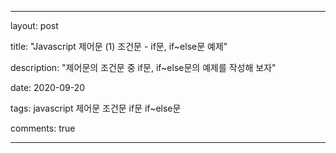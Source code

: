 ---

layout: post

title: "Javascript 제어문 (1) 조건문 - if문, if~else문 예제"

description: "제어문의 조건문 중 if문, if~else문의 예제를 작성해 보자"

date: 2020-09-20

tags: javascript 제어문 조건문 if문 if~else문

comments: true

---